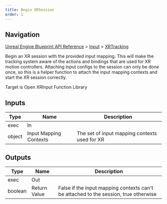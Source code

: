 ```yaml
---
title: Begin XRSession
order: 1
---
```

## Navigation

[Unreal Engine Blueprint API Reference](https://dev.epicgames.com/documentation/en-us/unreal-engine/BlueprintAPI) > [Input](https://dev.epicgames.com/documentation/en-us/unreal-engine/BlueprintAPI/Input) > [XRTracking](https://dev.epicgames.com/documentation/en-us/unreal-engine/BlueprintAPI/Input/XRTracking)

Begin an XR session with the provided input mapping. This will make the tracking system aware of the actions and bindings that are used for XR motion controllers.
Attaching input configs to the session can only be done once, so this is a helper function to attach the input mapping contexts and start the XR session correctly.

Target is Open XRInput Function Library

## Inputs

| Type | Name | Description |
| --- | --- | --- |
| exec | In |  |
| object | Input Mapping Contexts | The set of input mapping contexts used for XR |

## Outputs

| Type | Name | Description |
| --- | --- | --- |
| exec | Out |  |
| boolean | Return Value | False if the input mapping contexts can't be attached to the session, true otherwise |

